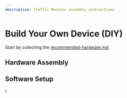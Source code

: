```yaml
---
description: Traffic Monitor assembly instructions
---
```


# Build Your Own Device (DIY)

Start by collecting the [recommended-hardware.md](../recommended-hardware.md "mention"). &#x20;

## Hardware Assembly

## Software Setup

\
